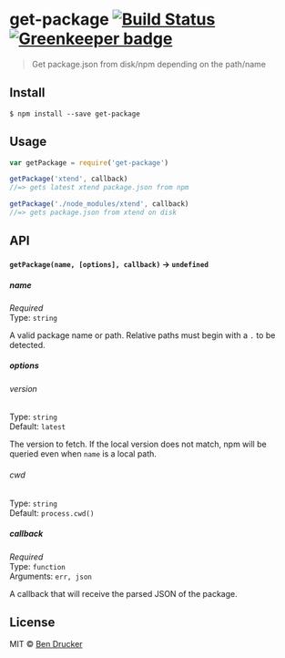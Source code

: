 # get-package [![Build Status](https://travis-ci.org/bendrucker/get-package.svg?branch=master)](https://travis-ci.org/bendrucker/get-package) [![Greenkeeper badge](https://badges.greenkeeper.io/bendrucker/get-package.svg)](https://greenkeeper.io/)

> Get package.json from disk/npm depending on the path/name


## Install

```
$ npm install --save get-package
```


## Usage

```js
var getPackage = require('get-package')

getPackage('xtend', callback)
//=> gets latest xtend package.json from npm

getPackage('./node_modules/xtend', callback)
//=> gets package.json from xtend on disk
```

## API

#### `getPackage(name, [options], callback)` -> `undefined`

##### name

*Required*  
Type: `string`

A valid package name or path. Relative paths must begin with a `.` to be detected.

##### options

###### version

Type: `string`  
Default: `latest`

The version to fetch. If the local version does not match, npm will be queried even when `name` is a local path.

###### cwd

Type: `string`  
Default: `process.cwd()`

##### callback

*Required*  
Type: `function`  
Arguments: `err, json`

A callback that will receive the parsed JSON of the package.

## License

MIT © [Ben Drucker](http://bendrucker.me)
